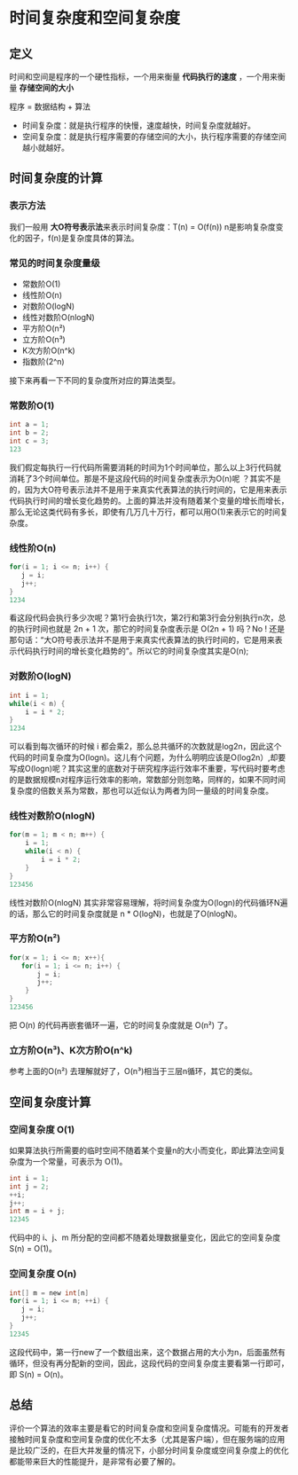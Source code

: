 # 时间复杂度和空间复杂度

## 定义

时间和空间是程序的一个硬性指标，一个用来衡量 **代码执行的速度** ，一个用来衡量 **存储空间的大小**

程序 =  数据结构 + 算法

- 时间复杂度：就是执行程序的快慢，速度越快，时间复杂度就越好。
- 空间复杂度：就是执行程序需要的存储空间的大小，执行程序需要的存储空间越小就越好。

## 时间复杂度的计算

### 表示方法

我们一般用 **大O符号表示法**来表示时间复杂度：T(n) = O(f(n)) n是影响复杂度变化的因子，f(n)是复杂度具体的算法。

### 常见的时间复杂度量级

- 常数阶O(1)
- 线性阶O(n)
- 对数阶O(logN)
- 线性对数阶O(nlogN)
- 平方阶O(n²)
- 立方阶O(n³)
- K次方阶O(n^k)
- 指数阶(2^n)

接下来再看一下不同的复杂度所对应的算法类型。

### 常数阶O(1)

```c
int a = 1;
int b = 2;
int c = 3;
123
```

我们假定每执行一行代码所需要消耗的时间为1个时间单位，那么以上3行代码就消耗了3个时间单位。那是不是这段代码的时间复杂度表示为O(n)呢 ？其实不是的，因为大O符号表示法并不是用于来真实代表算法的执行时间的，它是用来表示代码执行时间的增长变化趋势的。上面的算法并没有随着某个变量的增长而增长，那么无论这类代码有多长，即使有几万几十万行，都可以用O(1)来表示它的时间复杂度。

### 线性阶O(n)

```c
for(i = 1; i <= n; i++) {
   j = i;
   j++;
}
1234
```

看这段代码会执行多少次呢？第1行会执行1次，第2行和第3行会分别执行n次，总的执行时间也就是 2n + 1 次，那它的时间复杂度表示是 O(2n + 1) 吗？No ! 还是那句话：“大O符号表示法并不是用于来真实代表算法的执行时间的，它是用来表示代码执行时间的增长变化趋势的”。所以它的时间复杂度其实是O(n);

### 对数阶O(logN)

```c
int i = 1;
while(i < n) {
    i = i * 2;
}
1234
```

可以看到每次循环的时候 i 都会乘2，那么总共循环的次数就是log2n，因此这个代码的时间复杂度为O(logn)。这儿有个问题，为什么明明应该是O(log2n）,却要写成O(logn)呢？其实这里的底数对于研究程序运行效率不重要，写代码时要考虑的是数据规模n对程序运行效率的影响，常数部分则忽略，同样的，如果不同时间复杂度的倍数关系为常数，那也可以近似认为两者为同一量级的时间复杂度。

### 线性对数阶O(nlogN)

```c
for(m = 1; m < n; m++) {
    i = 1;
    while(i < n) {
        i = i * 2;
    }
}
123456
```

线性对数阶O(nlogN) 其实非常容易理解，将时间复杂度为O(logn)的代码循环N遍的话，那么它的时间复杂度就是 n * O(logN)，也就是了O(nlogN)。

### 平方阶O(n²)

```c
for(x = 1; i <= n; x++){
   for(i = 1; i <= n; i++) {
       j = i;
       j++;
    }
}
123456
```

把 O(n) 的代码再嵌套循环一遍，它的时间复杂度就是 O(n²) 了。

### 立方阶O(n³)、K次方阶O(n^k)

参考上面的O(n²) 去理解就好了，O(n³)相当于三层n循环，其它的类似。

## 空间复杂度计算

### 空间复杂度 O(1)

如果算法执行所需要的临时空间不随着某个变量n的大小而变化，即此算法空间复杂度为一个常量，可表示为 O(1)。

```c
int i = 1;
int j = 2;
++i;
j++;
int m = i + j;
12345
```

代码中的 i、j、m 所分配的空间都不随着处理数据量变化，因此它的空间复杂度 S(n) = O(1)。

### 空间复杂度 O(n)

```c
int[] m = new int[n]
for(i = 1; i <= n; ++i) {
   j = i;
   j++;
}
12345
```

这段代码中，第一行new了一个数组出来，这个数据占用的大小为n，后面虽然有循环，但没有再分配新的空间，因此，这段代码的空间复杂度主要看第一行即可，即 S(n) = O(n)。

## 总结

评价一个算法的效率主要是看它的时间复杂度和空间复杂度情况。可能有的开发者接触时间复杂度和空间复杂度的优化不太多（尤其是客户端），但在服务端的应用是比较广泛的，在巨大并发量的情况下，小部分时间复杂度或空间复杂度上的优化都能带来巨大的性能提升，是非常有必要了解的。
